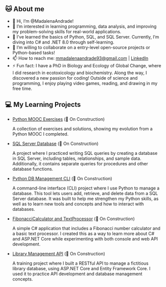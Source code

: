 ## 🐱 About me
- 👋 Hi, I’m @MadalenaAndrade!
- 👀 I’m interested in learning programming, data analysis, and improving my problem-solving skills for real-world applications.
- 🌱 I’ve learned the basics of Python, SQL, and SQL Server. Currently, I’m diving into C# and .NET 8.0 through self-learning. 
- 💞️ I’m willing to collaborate on a entry-level open-source projects or Python-based tasks!
- 📫 How to reach me: mmadalenaandrade93@gmail.com | [LinkedIn](https://www.linkedin.com/in/madalena-andrade/)  
- ⚡ Fun fact: I have a PhD in Biology and Ecology of Global Change, where I did research in ecotoxicology and biochemistry. Along the way, I discovered a new passion for coding! Outside of science and programming, I enjoy playing video games, reading, and drawing in my free time.

## 💻 My Learning Projects
- [Python MOOC Exercises](https://github.com/MadalenaAndrade/Python-Learning-Exercises) (🔧 On Construction)
   
  A collection of exercises and solutions, showing my evolution from a Python MOOC I completed.
- [SQL Server Database](https://github.com/MadalenaAndrade/LibraryDB-SQL-Scripts) (🔧 On Construction)
  
  A project where I practiced writing SQL queries by creating a database in SQL Server, including tables, relationships, and sample data. Additionally, it contains separate queries for procedures and other database functions.
- [Python DB Management CLI](https://github.com/MadalenaAndrade/LibraryCLI-Python) (🔧 On Construction)
  
  A command-line interface (CLI) project where I use Python to manage a database. This tool lets users add, retrieve, and delete data from a SQL Server database. It was built to help me strengthen my Python skills, as well as to learn new tools and concepts and how to interact with databases.
- [FibonacciCalculator and TextProcessor](https://github.com/MadalenaAndrade/FibonacciTextCLI-API) (🔧 On Construction)
  
  A simple C# application that includes a Fibonacci number calculator and a basic text processor. I created this as a way to learn more about C# and ASP.NET Core while experimenting with both console and web API development.
- [Library Management API](https://github.com/MadalenaAndrade/FibonacciTextCLI-API) (🔧 On Construction)
  
  A training project where I built a RESTful API to manage a fictitious library database, using ASP.NET Core and Entity Framework Core. I used it to practice API development and database management concepts.
<!---
MadalenaAndrade/MadalenaAndrade is a ✨ special ✨ repository because its `README.md` (this file) appears on your GitHub profile.
You can click the Preview link to take a look at your changes.
--->
